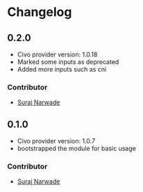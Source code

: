 # Changelog


## 0.2.0

* Civo provider version: 1.0.18
* Marked some inputs as deprecated
* Added more inputs such as cni

### Contributor

* [Suraj Narwade](https://linktr.ee/surajincloud)

## 0.1.0

* Civo provider version: 1.0.7
* bootstrapped the module for basic usage

### Contributor

* [Suraj Narwade](https://linktr.ee/surajincloud)